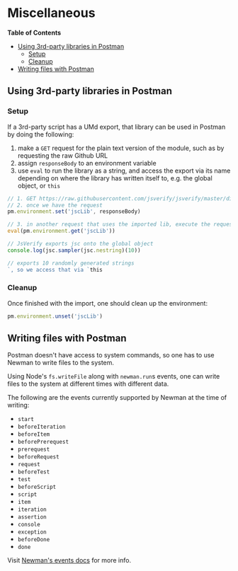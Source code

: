 # Miscellaneous

<!-- START doctoc generated TOC please keep comment here to allow auto update -->
<!-- DON'T EDIT THIS SECTION, INSTEAD RE-RUN doctoc TO UPDATE -->
**Table of Contents**

- [Using 3rd-party libraries in Postman](#using-3rd-party-libraries-in-postman)
  - [Setup](#setup)
  - [Cleanup](#cleanup)
- [Writing files with Postman](#writing-files-with-postman)

<!-- END doctoc generated TOC please keep comment here to allow auto update -->

## Using 3rd-party libraries in Postman

### Setup

If a 3rd-party script has a UMd export, that library can be used in Postman by
doing the following:

1. make a `GET` request for the plain text version of the module, such as by
   requesting the raw Github URL
2. assign `responseBody` to an environment variable
3. use `eval` to run the library as a string, and access the export via its name
   depending on where the library has written itself to, e.g. the global object,
   or `this`

```javascript
// 1. GET https://raw.githubusercontent.com/jsverify/jsverify/master/dist/jsverify.standalone.js
// 2. once we have the request
pm.environment.set('jscLib', responseBody)

// 3. in another request that uses the imported lib, execute the requested script
eval(pm.environment.get('jscLib'))

// JsVerify exports jsc onto the global object
console.log(jsc.sampler(jsc.nestring)(10))

// exports 10 randomly generated strings
`, so we access that via `this
```

### Cleanup

Once finished with the import, one should clean up the environment:

```javascript
pm.environment.unset('jscLib')
```

## Writing files with Postman

Postman doesn't have access to system commands, so one has to use Newman to
write files to the system.

Using Node's `fs.writeFile` along with `newman.run`s events, one can write files
to the system at different times with different data.

The following are the events currently supported by Newman at the time of
writing:

- `start`
- `beforeIteration`
- `beforeItem`
- `beforePrerequest`
- `prerequest`
- `beforeRequest`
- `request`
- `beforeTest`
- `test`
- `beforeScript`
- `script`
- `item`
- `iteration`
- `assertion`
- `console`
- `exception`
- `beforeDone`
- `done`

Visit [Newman's events docs](https://github.com/postmanlabs/newman#newmanrunevents)
for more info.
